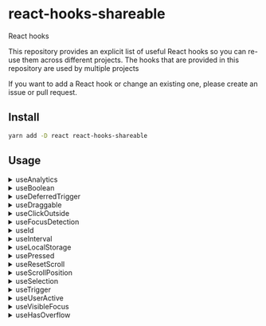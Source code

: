 # react-hooks-shareable

React hooks

This repository provides an explicit list of useful React hooks so you can re-use them across different projects.
The hooks that are provided in this repository are used by multiple projects

If you want to add a React hook or change an existing one, please create an issue or pull request.

## Install

```bash
yarn add -D react react-hooks-shareable
```

## Usage

<details>
  <summary>useAnalytics</summary>

A hook to expose convenience methods for sending page views or events to Google Analytics.

Note: You will still need to set up Google Analytics in your project manually, IE adding the script tag and initialize it and make sure gtag is available on the window object. You also need to have @types/gtag.js as devDependency in your project

```tsx
import { useEffect, useCallback } from 'react'
import { useAnalytics } from 'react-hooks-shareable'
import { Button } from 'someComponentLibrary'

const GoogleID = 'UA-00000000'

const MyComponent = () => {
  const { pageView, event } = useAnalytics(GoogleID)

  useEffect(() => {
    pageView({ page_path: '/myPage' })
  }, [pageView])

  const onClick = useCallback(() => {
    // A simple event
    event('Create', {
      event_category: 'EventCategory',
      event_label: 'Success',
      value: 10,
    })
    // An exception event
    event('exception', {
      description: 'Script error on line 32 in main.js',
      fatal: true, // set to true if the error is fatal
    })
  }, [event])

  return <Button label="Click me" onClick={onClick} />
}
```

</details>

<details>
  <summary>useBoolean</summary>

A hook for easy handling of boolean values. It exposes up to four values and functions in the returned array.

```tsx
const [currentValue, setTrue, setFalse, toggleValue] = useBoolean(initialValue)
```

```tsx
import { useBoolean } from 'react-hooks-shareable'
import { ConfirmDialog } from 'someComponentLibrary'

const MyComponent = () => {
  const [isOpen, open, close, toggle] = useBoolean(false)

  return (
    <ConfirmDialog
      open={isOpen}
      onClose={close}
      title="Dialog"
      message="Are you sure?"
      confirmAction={{
        label: 'OK',
        onClick: close,
      }}
      cancelAction={{
        label: 'Cancel',
        onClick: close,
      }}
    />
  )
}
```

</details>

<details>
  <summary>useDeferredTrigger</summary>

A hook for debouncing a changing boolean value, with different delays depending on the direction of the trigger (determined by the base value).

Note: the trailing delay takes into account the time already spent in the "on" state of the trigger.

Mainly useful for loading states where one wants to guarantee a period without spinner (delay triggering the loading state), but then when it's loading, make sure the spinner is shown for a minimum amount of time (trailing delay of the trigger).

Default values:

delay - 100ms
minDuration - 400ms

```tsx
import { useDeferredTrigger } from 'react-hooks-shareable'

const MyComponent = () => {
  const initializing =
    gqlClient === undefined || credentials === undefined || online === undefined

  const waiting = useDeferredTrigger(initializing, {
    delay: 200,
    minDuration: 500,
  })

  if (waiting) {
    return <Spinner>
  }

  return <YourComponent />
}
```

</details>

<details>
  <summary>useDraggable</summary>

A hook that provides a translation vector for an element that is being dragged.

```tsx
import { useDraggable } from 'react-hooks-shareable'

const MyComponent = () => {
  const [[tx], onDragStart, dragging] = useDraggable(onDragEnd)

  return (
    <ResizeContainer left={tx}>
      <ResizeHandle onPointerDown={onDragStart} />
      <ResizeMarker dragging={dragging} />
    </ResizeContainer>
  )
}
```

</details>

<details>
  <summary>useClickOutside</summary>

A hook that fires a callback when a click (pointerdown) was registered outside of a component. Outside is defined as outside of your react tree, which means that this works with portals.

```tsx
import { useDraggable } from 'react-hooks-shareable'

const MyComponent = () => {
  const handler = useClickOutside(e => {
    console.log('Clicked outside!')
  })

  return (
    <div onPointerDown={handler}>
      <span>Clicks here is inside</span>
      {ReactDOM.createPortal(
        <span>Clicks here are also inside</span>,
        portalContainer
      )}
    </div>
  )
}
```

</details>

<details>
  <summary>useFocusDetection</summary>

A hook which detects if the browser and your page is in focus.

```tsx
import { useFocusDetection } from 'react-hooks-shareable'

const MyComponent = () => {
  const hasFocus = useFocusDetection(1000)

  return <span>{`User ${hasFocus ? : 'is' : 'is not'} focusing on this page`}</span>
}
```

</details>

<details>
  <summary>useId</summary>

A hook that returns a unique id.

```tsx
import { useId } from 'react-hooks-shareable'

const MyComponent = () => {
  const id = useId('someId')

  return <YourComponent id={id} />
}
```

</details>

<details>
  <summary>useInterval</summary>

A hook for delaying the execution.

```tsx
import { useInterval } from 'react-hooks-shareable'

const MyComponent = () => {
  useInterval(() => console.log('Run'), 100)

  return <YourComponent />
}
```

</details>

<details>
  <summary>useLocalStorage</summary>

A hook for accessing from or saving the values to localStorage.

```tsx
import { useLocalStorage, getLocalStorage } from 'react-hooks-shareable'
import { Switch } from 'someComponentLibrary'

// Without hook
const storage = getLocalStorage()
const theme: ITheme | null = storage['theme']

// With hook
const MyComponent = () => {
  const [analytics, setAnalytics] = useLocalStorage<boolean | null>('analytics')

  return (
    <Switch
      label={t('label.shareData')}
      value={analytics === true}
      onChange={setAnalytics}
    />
  )
}
```

</details>

<details>
  <summary>usePressed</summary>

A hook for easy detecting if the component is pressed.

```tsx
import { usePressed } from 'react-hooks-shareable'

const MyComponent = () => {
  const ref = React.createRef<HTMLInputElement>()
  const pressed = usePressed(ref)

  useEffect(() => {
    if (pressed) {
      document.addEventListener('pointermove', posSetter)
      return () => document.removeEventListener('pointermove', posSetter)
    }
  }, [posSetter, pressed])

  return <YourComponent />
}
```

</details>

<details>
  <summary>useResetScroll</summary>

A hook for easy resetting the scroll to top of ref.

```tsx
import { useResetScroll } from 'react-hooks-shareable'

const MyComponent = () => {
  const tableContentRef = useRef<HTMLDivElement>(null)

  // Scroll to top when scrollKey changes
  useResetScroll(tableContentRef)

  return <TableContainer ref={tableRef} />
}
```

</details>

<details>
  <summary>useScrollPosition</summary>

A hook for translating the scroll position for an element into atTop and atBottom boolean values, indicating if the scroll position is at the beginning or end of an element.

To signal that the onScroll function hasn't computed any position yet, atTop and atBottom can be undefined!

```tsx
import { useScrollPosition } from 'react-hooks-shareable'

const MyComponent = () => {
  const { atTop, atBottom, scrollRef } = useScrollPosition()

  return (
    <ScrollContainer
      topHidden={atTop === false}
      bottomHidden={atBottom === false}
      ref={scrollRef}
    >
      {children}
    </ScrollContainer>
  )
}
```

</details>

<details>
  <summary>useSelection</summary>

A hook to keep track of the selected items.

```tsx
import { useSelection } from 'react-hooks-shareable'
import { Table, TableHeader, Typography, Menu } from 'someComponentLibrary'

const MyComponent = () => {
  const [selection, add, remove, reset] = useSelection()

  const onSelect = useCallback(
    (selected: boolean, id?: string) => {
      if (selected) {
        if (id !== undefined) {
          add(id)
        } else {
          reset(LONG_DEVICE_LIST.map(device => device.id))
        }
      } else {
        if (id !== undefined) {
          remove(id)
        } else {
          reset([])
        }
      }
    },
    [add, remove, reset]
  )

  return (
    <Table onSelect={onSelect} hasMenu={true}>
      <TableHeader
        selected={
          selection.size !== 0 && selection.size === LONG_DEVICE_LIST.length
        }
        partial={selection.size > 0 && selection.size < LONG_DEVICE_LIST.length}
        overlay={
          selection.size === 0 ? undefined : (
            <div>
              <Typography>Actions overlay</Typography>
            </div>
          )
        }
        menu={
          <Menu
            align="right"
            items={MENU_ITEMS.map(({ label, ...item }) => ({
              ...item,
              label,
              onClick: onClickHandler(label),
            }))}
          />
        }
      >
        {TABLE_HEADER_DATA.map(({ title }, id) => (
          <Typography key={id}>{title}</Typography>
        ))}
      </TableHeader>
    </Table>
  )
}
```

</details>

<details>
  <summary>useTrigger</summary>

A hook implementing a generic event.

The event can, for example, be used to trigger changes to effects.

The initial state of the event is undefined, otherwise nothing should be assumed of the event returns a triplet consisting of:

0. an event
1. a function to trigger the event
2. a function to reset the event to its initial state

```tsx
import { useCallback, useMemo } from 'react'
import { useTrigger } from 'react-hooks-shareable'

const MyComponent = () => {
  const [clearEvent, triggerClearEvent] = useTrigger()

  const tabs = useMemo(
    () => [
      {
        id: 'myId',
        label: 'myLabel',
      },
    ],
    []
  )

  const onTabSelected = useCallback(
    (tab: Tab) => {
      triggerClearEvent()
      setCurrentTab(tab)
    },
    [triggerClearEvent]
  )
  return (
    <YourComponent
      tabs={tabs}
      onTabSelected={onTabSelected}
      selectedTab={currentTab}
      clearEvent={clearEvent}
    />
  )
}
```

</details>

<details>
  <summary>useUserActive</summary>

A hook for listening to activity on an element by the user.

```tsx
import { useScrollPosition } from 'react-hooks-shareable'

const MyComponent = () => {
  const ref = React.createRef<HTMLInputElement>()
  const [userActivity, startUserActive, stopUserActive] = useUserActive(
    ref,
    4000
  )

  return <YourComponent />
}
```

</details>

<details>
  <summary>useVisibleFocus</summary>

A hook for easy handling of component's focus.

```tsx
import { useVisibleFocus } from 'react-hooks-shareable'

const MyComponent = () => {
  const { isPointerOn, isPointerOff, determineVisibleFocus, visibleFocus } =
    useVisibleFocus()

  return (
    <Button
      onPointerDown={isPointerOn}
      onPointerUp={isPointerOff}
      onFocus={determineVisibleFocus}
      visibleFocus={visibleFocus}
    >
      Content
    </Button>
  )
}
```

</details>

<details>
  <summary>useHasOverflow</summary>

A hook for checking if an element has overflow.

```tsx
import { useHasOverflow } from 'react-hooks-shareable'
import { SomeComponent } from 'someComponentLibrary'

const MyComponent = () => {
  const { hasOverflow, ref } = useHasOverflow()

  return <SomeComponent ref={ref} hasOverflow={hasOverflow} />
}
```

</details>
